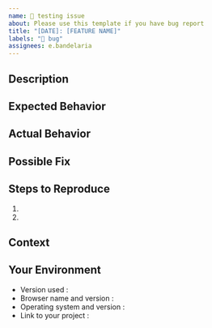 ```yaml
---
name: 🐛 testing issue
about: Please use this template if you have bug report
title: "[DATE]: [FEATURE NAME]"
labels: "🐛 bug"
assignees: e.bandelaria
---
```


## Description

## Expected Behavior

## Actual Behavior

## Possible Fix

## Steps to Reproduce
1.
2. 

## Context

## Your Environment

* Version used :
* Browser name and version :
* Operating system and version :
* Link to your project :